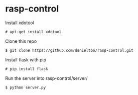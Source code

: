 # rasp-control

Install  xdotool

    # apt-get install xdotool 
  
Clone this repo 

	$ git clone https://github.com/danieltoo/rasp-control.git

Install flask with pip

	# pip install flask

Run the server into rasp-control/server/

	$ python server.py